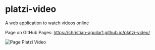 # platzi-video

A web application to watch videos online

Page on GitHub Pages: https://christian-aguilar1.github.io/platzi-video/

<img src="/asstes/page-platzi-video.png" alt="Page Platzi Video"/>

